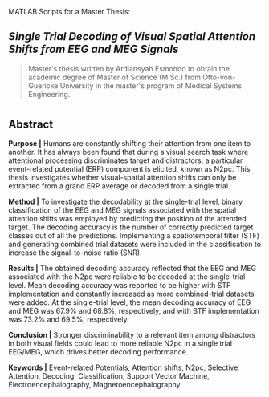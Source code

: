 MATLAB Scripts for a Master Thesis:
## *Single Trial Decoding of Visual Spatial Attention Shifts from EEG and MEG Signals*

> Master's thesis written by Ardiansyah Esmondo to obtain the academic
> degree of Master of Science (M.Sc.) from Otto-von-Guericke University
> in the master's program of Medical Systems Engineering.
#

## Abstract
**Purpose |** Humans are constantly shifting their attention from one item to another. It has always been found that during a visual search task where attentional processing discriminates target and distractors, a particular event-related potential (ERP) component is elicited, known as N2pc. This thesis investigates whether visual-spatial attention shifts can only be extracted from a grand ERP average or decoded from a single trial.

**Method |** To investigate the decodability at the single-trial level, binary classification of the EEG and MEG signals associated with the spatial attention shifts was employed by predicting the position of the attended target. The decoding accuracy is the number of correctly predicted target classes out of all the predictions. Implementing a spatiotemporal filter (STF) and generating combined trial datasets were included in the classification to increase the signal-to-noise ratio (SNR).

**Results |** The obtained decoding accuracy reflected that the EEG and MEG associated with the N2pc were reliable to be decoded at the single-trial level. Mean decoding accuracy was reported to be higher with STF implementation and constantly increased as more combined-trial datasets were added. At the single-trial level, the mean decoding accuracy of EEG and MEG was 67.9% and 68.8%, respectively, and with STF implementation was 73.2% and 69.5%, respectively.

**Conclusion |** Stronger discriminability to a relevant item among distractors in both visual fields could lead to more reliable N2pc in a single trial EEG/MEG, which drives better decoding performance.

**Keywords |** Event-related Potentials, Attention shifts, N2pc, Selective Attention, Decoding, Classification, Support Vector Machine, Electroencephalography, Magnetoencephalography.
